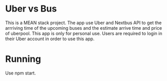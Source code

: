 # Uber vs Bus
This is a MEAN stack project. The app use Uber and Nextbus API to get the arrriving time of the upcoming buses and the estimate arrive time and price of uberpool. This app is only for personal use. Users are required to login in their Uber account in order to use this app.


# Running
Use npm start.



